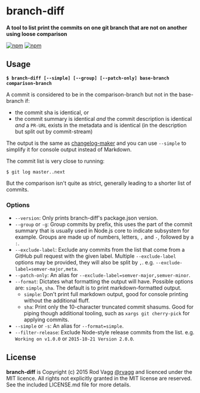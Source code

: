 # branch-diff

**A tool to list print the commits on one git branch that are not on another using loose comparison**

[![npm](https://nodei.co/npm/changelog-maker.png?downloads=true&downloadRank=true)](https://nodei.co/npm/changelog-maker/)
[![npm](https://nodei.co/npm-dl/changelog-maker.png?months=6&height=3)](https://nodei.co/npm/changelog-maker/)

## Usage

**`$ branch-diff [--simple] [--group] [--patch-only] base-branch comparison-branch`**

A commit is considered to be in the comparison-branch but not in the base-branch if:

* the commit sha is identical, or
* the commit summary is identical _and_ the commit description is identical _and_ a `PR-URL` exists in the metadata and is identical (in the description but split out by commit-stream)

The output is the same as [changelog-maker](https://github.com/rvagg/changelog-maker/) and you can use `--simple` to simplify it for console output instead of Markdown.

The commit list is very close to running:

`$ git log master..next`

But the comparison isn't quite as strict, generally leading to a shorter list of commits.

### Options

* `--version`: Only prints branch-diff's package.json version.
* `--group` or `-g`: Group commits by prefix, this uses the part of the commit summary that is usually used in Node.js core to indicate subsystem for example. Groups are made up of numbers, letters, `,` and `-`, followed by a `:`.
* `--exclude-label`: Exclude any commits from the list that come from a GitHub pull request with the given label. Multiple `--exclude-label` options may be provided, they will also be split by `,`. e.g. `--exclude-label=semver-major,meta`.
* `--patch-only`: An alias for `--exclude-label=semver-major,semver-minor`.
* `--format`: Dictates what formatting the output will have. Possible options are: `simple`, `sha`. The default is to print markdown-formatted output.
  - `simple`: Don't print full markdown output, good for console printing without the additional fluff.
  - `sha`: Print only the 10-character truncated commit shasums. Good for piping though additional tooling, such as `xargs git cherry-pick` for applying commits.
* `--simple` or `-s`: An alias for `--format=simple`.
* `--filter-release`: Exclude Node-style release commits from the list. e.g. `Working on v1.0.0` or `2015-10-21 Version 2.0.0`.

## License

**branch-diff** is Copyright (c) 2015 Rod Vagg [@rvagg](https://twitter.com/rvagg) and licenced under the MIT licence. All rights not explicitly granted in the MIT license are reserved. See the included LICENSE.md file for more details.
